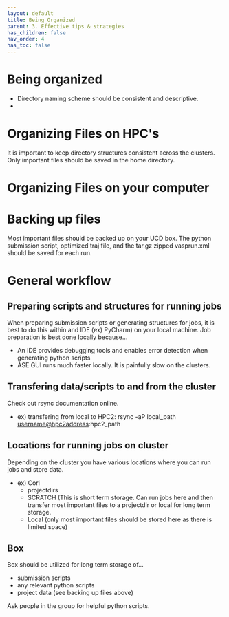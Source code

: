 ```yaml
---
layout: default
title: Being Organized
parent: 3. Effective tips & strategies
has_children: false
nav_order: 4
has_toc: false
---
```


# Being organized

* Directory naming scheme should be consistent and descriptive.
*

# Organizing Files on HPC's

It is important to keep directory structures consistent across the clusters.
Only important files should be saved in the home directory.

# Organizing Files on your computer

# Backing up files

Most important files should be backed up on your UCD box.
The python submission script, optimized traj file, and the tar.gz zipped vasprun.xml should be saved for each run.

# General workflow

## Preparing scripts and structures for running jobs

When preparing submission scripts or generating structures for jobs, it is best to do this within and IDE (ex) PyCharm) on your local machine. Job preparation is best done locally because...

* An IDE provides debugging tools and enables error detection when generating python scripts
* ASE GUI runs much faster locally. It is painfully slow on the clusters.

## Transfering data/scripts to and from the cluster

Check out rsync documentation online.

* ex) transfering from local to HPC2: rsync -aP local_path <username@hpc2address>:hpc2_path

## Locations for running jobs on cluster

Depending on the cluster you have various locations where you can run jobs and store data.

* ex) Cori
  * projectdirs
  * SCRATCH (This is short term storage. Can run jobs here and then transfer most important files to a projectdir or local for long term storage.
  * Local (only most important files should be stored here as there is limited space)

## Box

Box should be utilized for long term storage of...

* submission scripts
* any relevant python scripts
* project data (see backing up files above)

Ask people in the group for helpful python scripts.
